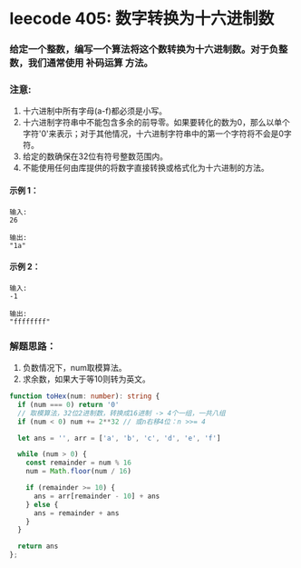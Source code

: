 # leecode 405: 数字转换为十六进制数

### 给定一个整数，编写一个算法将这个数转换为十六进制数。对于负整数，我们通常使用 补码运算 方法。

### 注意:
1. 十六进制中所有字母(a-f)都必须是小写。
2. 十六进制字符串中不能包含多余的前导零。如果要转化的数为0，那么以单个字符'0'来表示；对于其他情况，十六进制字符串中的第一个字符将不会是0字符。 
3. 给定的数确保在32位有符号整数范围内。
4. 不能使用任何由库提供的将数字直接转换或格式化为十六进制的方法。

#### 示例 1：
```
输入:
26

输出:
"1a"
```
#### 示例 2：
```
输入:
-1

输出:
"ffffffff"
```

### 解题思路：
1. 负数情况下，num取模算法。
2. 求余数，如果大于等10则转为英文。
```ts
function toHex(num: number): string {
  if (num === 0) return '0'
  // 取模算法，32位2进制数，转换成16进制 -> 4个一组，一共八组
  if (num < 0) num += 2**32 // 或n右移4位：n >>= 4

  let ans = '', arr = ['a', 'b', 'c', 'd', 'e', 'f']

  while (num > 0) {
    const remainder = num % 16
    num = Math.floor(num / 16)

    if (remainder >= 10) {
      ans = arr[remainder - 10] + ans
    } else {
      ans = remainder + ans
    }
  }

  return ans
};
```